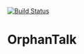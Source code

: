 [![Build Status](https://travis-ci.org/Krinkle/mw-tool-orphantalk.svg?branch=master)](https://travis-ci.org/Krinkle/mw-tool-orphantalk)

# OrphanTalk
